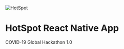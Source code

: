 ![HotSpot](https://repository-images.githubusercontent.com/250440145/0c952c80-7032-11ea-9f19-8a45a66b9cdf)

# HotSpot React Native App
COVID-19 Global Hackathon 1.0

